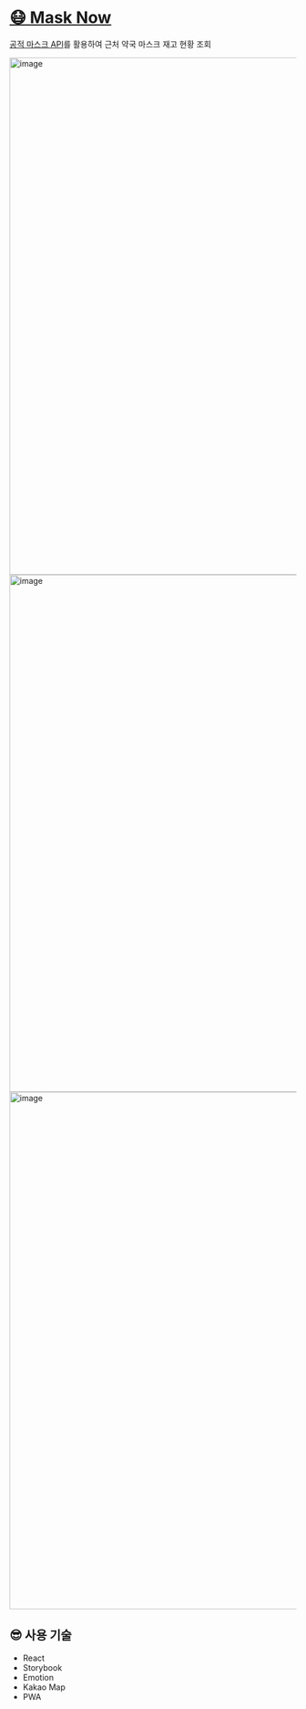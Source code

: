 # [😷 Mask Now](https://joabyjoa.github.io/mask-now)

[공적 마스크 API](https://app.swaggerhub.com/apis/Promptech/public-mask-info/20200307-oas3#/v1/get_storesByGeo_json)를 활용하여 근처 약국 마스크 재고 현황 조회

<img width="907" alt="image" src="https://user-images.githubusercontent.com/50170375/79064341-0ca85400-7ce3-11ea-89f8-b9fa357cc0f9.png">

<img width="907" alt="image" src="https://user-images.githubusercontent.com/50170375/79064320-dff43c80-7ce2-11ea-8a64-6bd5fd6c9186.png">

<img width="907" alt="image" src="https://user-images.githubusercontent.com/50170375/79064354-247fd800-7ce3-11ea-939e-6a743ffa5f10.png">

## 😎 사용 기술
- React
- Storybook
- Emotion
- Kakao Map
- PWA
